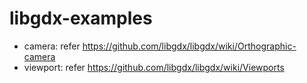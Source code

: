 # libgdx-examples

- camera:  refer  https://github.com/libgdx/libgdx/wiki/Orthographic-camera 
- viewport: refer https://github.com/libgdx/libgdx/wiki/Viewports 
